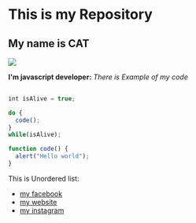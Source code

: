 # This is my Repository
## My name is CAT

![](https://th.bing.com/th/id/OIP.Z4UUr7rXPvOvoALaQfeEnAHaFj?pid=ImgDet&rs=1)

**I'm javascript developer:** *There is Example of my code*

```javascript
  
int isAlive = true;

do {
  code();
}
while(isAlive);

function code() {
  alert("Hello world");
}

  ```

This is Unordered list:
* [my facebook](https://www.facebook.com/)
* [my website](https://www.google.com/)
* [my instagram](https://www.instagram.com/)
